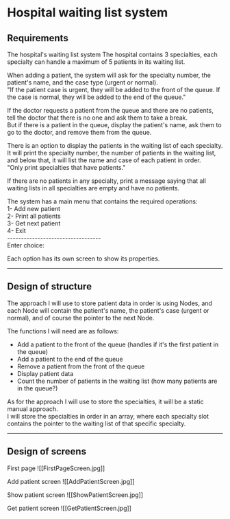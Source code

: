 # **Hospital waiting list system**

## **Requirements**

The hospital's waiting list system 
The hospital contains 3 specialties, each specialty can handle a maximum of 5 patients in its waiting list.

When adding a patient, the system will ask for the specialty number, the patient's name, and the case type (urgent or normal).  
"If the patient case is urgent, they will be added to the front of the queue. If the case is normal, they will be added to the end of the queue."

If the doctor requests a patient from the queue and there are no patients, tell the doctor that there is no one and ask them to take a break.  
But if there is a patient in the queue, display the patient's name, ask them to go to the doctor, and remove them from the queue.

There is an option to display the patients in the waiting list of each specialty.  
It will print the specialty number, the number of patients in the waiting list, and below that, it will list the name and case of each patient in order.  
"Only print specialties that have patients."

If there are no patients in any specialty, print a message saying that all waiting lists in all specialties are empty and have no patients.

The system has a main menu that contains the required operations:  
1- Add new patient  
2- Print all patients  
3- Get next patient  
4- Exit  
\----------------------------------  
Enter choice:

Each option has its own screen to show its properties.


---
## **Design of structure**
The approach I will use to store patient data in order is using Nodes, and each Node will contain the patient's name, the patient's case (urgent or normal), and of course the pointer to the next Node.

The functions I will need are as follows:

- Add a patient to the front of the queue (handles if it's the first patient in the queue)
- Add a patient to the end of the queue
- Remove a patient from the front of the queue
- Display patient data
- Count the number of patients in the waiting list (how many patients are in the queue?)

As for the approach I will use to store the specialties, it will be a static manual approach.  
I will store the specialties in order in an array, where each specialty slot contains the pointer to the waiting list of that specific specialty.

---
## **Design of screens**

First page 
![[FirstPageScreen.jpg]]



Add patient screen
![[AddPatientScreen.jpg]]



Show patient screen
![[ShowPatientScreen.jpg]]



Get patient screen
![[GetPatientScreen.jpg]]









